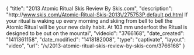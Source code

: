 {
    "title": "2013 Atomic Ritual Skis Review By Skis.com",
    "description": "http:\/\/www.skis.com\/Atomic-Ritual-Skis-2013\/275753P,default,pd.html  If your ritual is waking up every morning and skiing from bell to bell the Atomic Ritual will be your new daily habit. At 103 mm underfoot the Ritual is designed to be out on the mountai",
    "videoid": "3766168",
    "date_created": "1411361158",
    "date_modified": "1418182008",
    "type": "captivate",
    "layout": "video",
    "url": "\/v\/2013-atomic-ritual-skis-review-by-skis-com\/3766168"
}